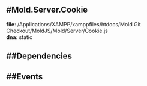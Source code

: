 
#Mold.Server.Cookie
---------------------------------------

__file__: /Applications/XAMPP/xamppfiles/htdocs/Mold Git Checkout/MoldJS/Mold/Server/Cookie.js  
__dna__: static  


	






##Dependencies
--------------



##Events
--------------






 

 


 



		

